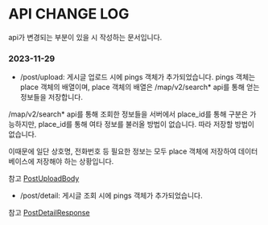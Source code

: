 # API CHANGE LOG

api가 변경되는 부분이 있을 시 작성하는 문서입니다.

### 2023-11-29
- /post/upload: 게시글 업로드 시에 pings 객체가 추가되었습니다.
pings 객체는 place 객체의 배열이며, place 객체의 배열은
/map/v2/search* api를 통해 얻는 정보들을 저장합니다.

/map/v2/search* api를 통해 조회한 정보들을 서버에서 place_id를 통해 구분은 가능하지만, place_id를 통해 여타 정보를 불러올 방법이 없습니다.
따라 저장할 방법이 없습니다.

이때문에 일단 상호명, 전화번호 등 필요한 정보는 모두 place 객체에 저장하여 데이터베이스에 저장해야 하는 상황입니다.

참고 [PostUploadBody](./src/post/post.upload.body.dto.ts)

- /post/detail: 게시글 조회 시에 pings 객체가 추가되었습니다.

참고 [PostDetailResponse](./src/post/post.detail.response.dto.ts)
